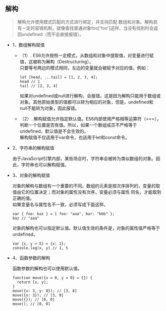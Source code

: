 ## 解构

  > 解构允许使用模式匹配的方式进行绑定，并支持匹配 数组和对象。解构具有一定的容错机制，就像查找普通对象foo['foo']这样，当没有找到时会返回undefined（而不会直接报错）。 

* 1、数组解构赋值  

  - （1）. ES6允许按照一定模式，从数组和对象中提取值，对变量进行赋值，这被称为解构（Destructuring）。  
    只要等号两边的模式相同，左边的变量就会被赋予对应的值。例如：
    ```
    let [head, ...tail] = [1, 2, 3, 4];
    head // 1
    tail // [2, 3, 4]
    ```

    如果对undefined或null进行解构，会报错。这是因为解构只能用于数组或对象。其他原始类型的值都可以转为相应的对象，但是，undefined和
    null不能转为对象，因此报错。  
  
  - （2）. 解构赋值允许指定默认值。ES6内部使用严格相等运算符（===），判断一个位置是否有值。所以，如果一个数组成员不严格等于
  undefined，默认值是不会生效的。  
    解构赋值不仅适用于var命令，也适用于let和const命令。  

* 2、字符串的解构赋值  

  由于JavaScript引擎内部，某些场合时，字符串会被转为类似数组的对象。因此，字符串也可以解构赋值。

* 3、对象的解构赋值  

  对象的解构与数组有一个重要的不同。数组的元素是按次序排列的，变量的取值由它的位置决定；而对象的属性没有次序，变量必须与属性
  同名，才能取到正确的值。  
  如果变量名与属性名不一致，必须写成下面这样。 
  
  ```
  var { foo: baz } = { foo: "aaa", bar: "bbb" };  
  baz // "aaa"  
  ```
  
  对象的解构也可以指定默认值。默认值生效的条件是，对象的属性值严格等于undefined。  
  
  ```
  var {x, y = 5} = {x: 1};  
  console.log(x, y) // 1, 5  
  ```

* 4、函数参数的解构  

  函数参数的解构也可以使用默认值。  
  
  ```
  function move({x = 0, y = 0} = {}) {
    return [x, y];
  }
  move({x: 3, y: 8}); // [3, 8]
  move({x: 3}); // [3, 0]
  move({}); // [0, 0]
  move(); // [0, 0]
  ```

